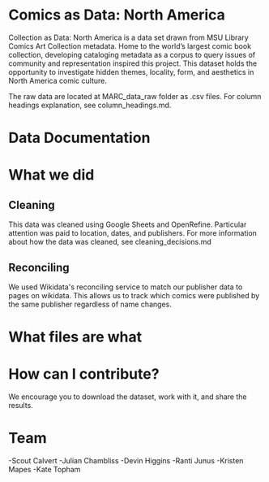 # Comics as Data: North America

Collection as Data: North America is a data set drawn from MSU Library Comics Art Collection metadata. Home to the world’s largest comic book collection, developing cataloging metadata as a corpus to query issues of community and representation inspired this project. This dataset holds the opportunity to investigate hidden themes, locality, form, and aesthetics in North America comic culture.

The raw data are located at MARC_data_raw folder as .csv files. For column headings explanation, see column_headings.md.

# Data Documentation

# What we did

## Cleaning

This data was cleaned using Google Sheets and OpenRefine. Particular attention was paid to location, dates, and publishers.
For more information about how the data was cleaned, see cleaning_decisions.md

## Reconciling

We used Wikidata's reconciling service to match our publisher data to pages on wikidata. This allows us to track which comics were published by the same publisher regardless of name changes.

# What files are what

# How can I contribute?
We encourage you to download the dataset, work with it, and share the results.
# Team

-Scout Calvert
-Julian Chambliss
-Devin Higgins
-Ranti Junus
-Kristen Mapes
-Kate Topham
